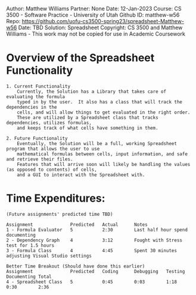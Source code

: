 
Author:		Matthew Williams
Partner:	None
Date:		12-Jan-2023
Course:		CS 3500 - Software Practice - University of Utah
Github ID:	matthew-w56
Repo:		https://github.com/uofu-cs3500-spring23/spreadsheet-Matthew-w56
Date:		TBD
Solution:	Spreadsheet
Copyright:	CS 3500 and Matthew Williams - This work may not be copied for use in Academic Coursework


# Overview of the Spreadsheet Functionality

	1. Current Functionality
		Currently, the Solution has a Library that takes care of evaluating the formula
		typed in by the user.  It also has a class that will track the dependencies in the
		cells, and will allow things to get evaluated in the right order.
		These are utilized by a Spreadsheet class that tracks dependencies, utilizes formulas,
		and keeps track of what cells have something in them.

	2. Future Functionality
		Eventually, the Solution will be a full, working Spreadsheet program that allows the user to use
		mathematical formulas between cells, input information, and safe and retrieve their files.
		Features that will arrive soon will likely be handling the values (as opposed to contents) of cells,
		and a GUI to interact with the Spreadsheet with.


# Time Expenditures:
	(Future assignments' predicted time TBD)

	Assignment				Predicted	Actual		Notes
	1 - Formula Evaluator	5			2:30		Last half hour spend documenting
	2 - Dependency Graph	4			3:12		Fought with Stress test for 1.5 hours
	3 - Formula Class		4			4:45		Spent 30 minutes adjusting Visual Studio settings
	
	Better Time Breakout (Should have done this earlier)
	Assignment				Predicted	Coding		Debugging	Testing		Documenting	Total
	4 - Spreadsheet Class	5			0:45		0:03		1:18		0:30		2:36